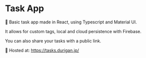 # Task App

📝 Basic task app made in React, using Typescript and Material UI.

It allows for custom tags, local and cloud persistence with Firebase.

You can also share your tasks with a public link.

🔗 Hosted at: https://tasks.durigan.jp/
